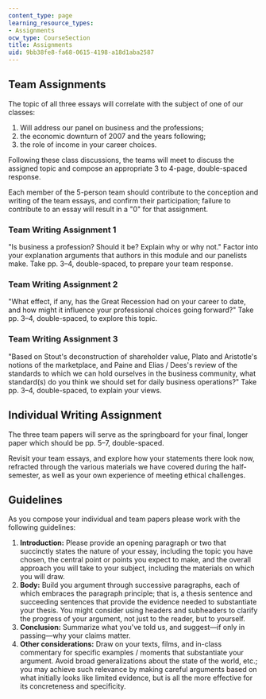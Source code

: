```yaml
---
content_type: page
learning_resource_types:
- Assignments
ocw_type: CourseSection
title: Assignments
uid: 9bb38fe8-fa68-0615-4198-a18d1aba2587
---
```


Team Assignments
----------------

The topic of all three essays will correlate with the subject of one of our classes:

1.  Will address our panel on business and the professions;
2.  the economic downturn of 2007 and the years following;
3.  the role of income in your career choices.

Following these class discussions, the teams will meet to discuss the assigned topic and compose an appropriate 3 to 4-page, double-spaced response.

Each member of the 5-person team should contribute to the conception and writing of the team essays, and confirm their participation; failure to contribute to an essay will result in a "0" for that assignment.

### Team Writing Assignment 1

"Is business a profession? Should it be? Explain why or why not." Factor into your explanation arguments that authors in this module and our panelists make. Take pp. 3–4, double-spaced, to prepare your team response.

### Team Writing Assignment 2

"What effect, if any, has the Great Recession had on your career to date, and how might it influence your professional choices going forward?" Take pp. 3–4, double-spaced, to explore this topic.

### Team Writing Assignment 3

"Based on Stout's deconstruction of shareholder value, Plato and Aristotle's notions of the marketplace, and Paine and Elias / Dees's review of the standards to which we can hold ourselves in the business community, what standard(s) do you think we should set for daily business operations?" Take pp. 3–4, double-spaced, to explain your views.

Individual Writing Assignment
-----------------------------

The three team papers will serve as the springboard for your final, longer paper which should be pp. 5–7, double-spaced.

Revisit your team essays, and explore how your statements there look now, refracted through the various materials we have covered during the half-semester, as well as your own experience of meeting ethical challenges.

Guidelines
----------

As you compose your individual and team papers please work with the following guidelines:

1.  **Introduction:** Please provide an opening paragraph or two that succinctly states the nature of your essay, including the topic you have chosen, the central point or points you expect to make, and the overall approach you will take to your subject, including the materials on which you will draw.
2.  **Body:** Build you argument through successive paragraphs, each of which embraces the paragraph principle; that is, a thesis sentence and succeeding sentences that provide the evidence needed to substantiate your thesis. You might consider using headers and subheaders to clarify the progress of your argument, not just to the reader, but to yourself.
3.  **Conclusion:** Summarize what you've told us, and suggest—if only in passing—why your claims matter.
4.  **Other considerations:** Draw on your texts, films, and in-class commentary for specific examples / moments that substantiate your argument. Avoid broad generalizations about the state of the world, etc.; you may achieve such relevance by making careful arguments based on what initially looks like limited evidence, but is all the more effective for its concreteness and specificity.